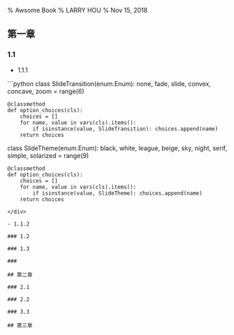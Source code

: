 % Awsome Book
% LARRY HOU
% Nov 15, 2018

## 第一章

### 1.1
- 1.1.1

<div class="fragment">
```python
class SlideTransition(enum.Enum):
    none, fade, slide, convex, concave, zoom = range(6)

    @classmethod
    def option_choices(cls):
        choices = []
        for name, value in vars(cls).items():
            if isinstance(value, SlideTransition): choices.append(name)
        return choices

class SlideTheme(enum.Enum):
    black, white, league, beige, sky, night, serif, simple, solarized = range(9)

    @classmethod
    def option_choices(cls):
        choices = []
        for name, value in vars(cls).items():
            if isinstance(value, SlideTheme): choices.append(name)
        return choices

```
</div>

- 1.1.2

### 1.2

### 1.3

### 

## 第二章

### 2.1

### 2.2

### 3.3

## 第三章

